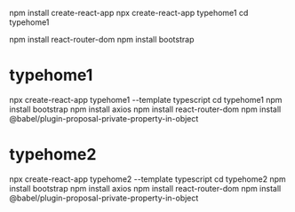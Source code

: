 npm install create-react-app
npx create-react-app typehome1
cd typehome1

npm install react-router-dom
npm install bootstrap

<h1>typehome1</h1>
npx create-react-app typehome1 --template typescript
cd typehome1
npm install bootstrap
npm install axios
npm install react-router-dom
npm install @babel/plugin-proposal-private-property-in-object

<h1>typehome2</h1>
npx create-react-app typehome2 --template typescript
cd typehome2
npm install bootstrap
npm install axios
npm install react-router-dom
npm install @babel/plugin-proposal-private-property-in-object